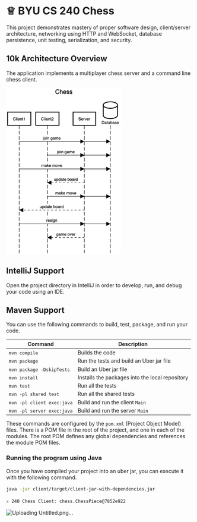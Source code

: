 # ♕ BYU CS 240 Chess

This project demonstrates mastery of proper software design, client/server architecture, networking using HTTP and WebSocket, database persistence, unit testing, serialization, and security.

## 10k Architecture Overview

The application implements a multiplayer chess server and a command line chess client.

[![Sequence Diagram](10k-architecture.png)](https://sequencediagram.org/index.html#initialData=C4S2BsFMAIGEAtIGckCh0AcCGAnUBjEbAO2DnBElIEZVs8RCSzYKrgAmO3AorU6AGVIOAG4jUAEyzAsAIyxIYAERnzFkdKgrFIuaKlaUa0ALQA+ISPE4AXNABWAexDFoAcywBbTcLEizS1VZBSVbbVc9HGgnADNYiN19QzZSDkCrfztHFzdPH1Q-Gwzg9TDEqJj4iuSjdmoMopF7LywAaxgvJ3FC6wCLaFLQyHCdSriEseSm6NMBurT7AFcMaWAYOSdcSRTjTka+7NaO6C6emZK1YdHI-Qma6N6ss3nU4Gpl1ZkNrZwdhfeByy9hwyBA7mIT2KAyGGhuSWi9wuc0sAI49nyMG6ElQQA)

## IntelliJ Support

Open the project directory in IntelliJ in order to develop, run, and debug your code using an IDE.

## Maven Support

You can use the following commands to build, test, package, and run your code.

| Command                    | Description                                     |
| -------------------------- | ----------------------------------------------- |
| `mvn compile`              | Builds the code                                 |
| `mvn package`              | Run the tests and build an Uber jar file        |
| `mvn package -DskipTests`  | Build an Uber jar file                          |
| `mvn install`              | Installs the packages into the local repository |
| `mvn test`                 | Run all the tests                               |
| `mvn -pl shared test`     | Run all the shared tests                        |
| `mvn -pl client exec:java` | Build and run the client `Main`                 |
| `mvn -pl server exec:java` | Build and run the server `Main`                 |

These commands are configured by the `pom.xml` (Project Object Model) files. There is a POM file in the root of the project, and one in each of the modules. The root POM defines any global dependencies and references the module POM files.

### Running the program using Java

Once you have compiled your project into an uber jar, you can execute it with the following command.

```sh
java -jar client/target/client-jar-with-dependencies.jar

♕ 240 Chess Client: chess.ChessPiece@7852e922
```

![Uploading Untitled.png…]([https://sequencediagram.org/index.html#initialData=C4S2BsFMAIGEAtIGckCh0AcCGAnUBjEbAO2DnBElIEZVs8RCSzYKrgAmO3AorU6AGVIOAG4jUAEyzAsAIyxIYAERnzFkdKgrFIuaKlaUa0ALQA+ISPE4AXNABWAexDFoAcywBbTcLEizS1VZBSVbbVc9HGgnADNYiN19QzZSDkCrfztHFzdPH1Q-Gwzg9TDEqJj4iuSjdmoMopF7LywAaxgvJ3FC6wCLaFLQyHCdSriEseSm6NMBurT7AFcMaWAYOSdcSRTjTka+7NaO6C6emZK1YdHI-Qma6N6ss3nU4Gpl1ZkNrZwdhfeByy9hwyBA7mIT2KAyGGhuSWi9wuc0sAI49nyMG6ElQQA](https://sequencediagram.org/index.html#initialData=IYYwLg9gTgBAwgCwKYGcVwDYEskDswBQADsFGFiFifjAMpJQBuDxp5l1YdDjFqrZClWA0AIsDDAAgiBCoUA9sLETgAI2AokBAgHMoEAK5EYAYihIAJvAxJSMYESLYQErBFxmA7gixhtiPKYODQAtAB83EwMAFwwANqiAKIAMkkAKkkAujAA9OKSAEKa2vTRsBFRvHIocSC2pAXqJQAUAJQEZdWoMJVNMjW1MJZItv5SGBgAqlpQTe0E-bLyvZFNGloxyWmZMABUMABiAEoA8gCyMDMMTZ08fCirMEuDcSNjSBMYAOLAALZIeYdF4rPqqDZILapDJJfZHM6XX4A25dB5PEFoN6jJDjSZSQxgBBAxaqAagtbgkpQnawg4nC4wfGE24Yx6hSqompxXCGSZ3Jho9mRLqxGA8vkiiqVQJoYJ4MBxeIAJgADCqsgQ8JYdPojCZTNARLokDBjkhdFgUP5YKYfH4kBqZehsPKnpLFQAFU60dI5XKGWYAHVwAG8AwxcP8kAAaGAkNBeaCWWNIP7ALAYAC+-OYFWF9y5MAsFqtDGuUBa4bmqg6nJ6YMkZMxMBAyBAAGskgAPS3kXC6cuV2aRgHA0nLNDoymbWjQuDpGBVkcm+mXcss8eDXocguoGJVmDQMW8jA5wUUxsToYgCwSJCDqtNMeXrcN5qbACSADlZ8cF0uo1jeMUETKBkxgVN0wwGBv3SU4rlmFFdzZC9pCvOpb3GAkEHSCB2zwIcIyjZ80NfVCIRib9f3-YdAIcbDcPwzxYPgpkiVUEkX1BHcBULYAGLwvAzxqbd83KOJ+MJRihMlUT4GQWUXXwRVVXVGAQxgAAiACAU0mJNM02NNMknDBNwPSDJgbMtR1AxjDMABPUYMAgLwYBSCALU8Uw1AwUB2wIJ05TCMTc09b1fTyLQ0HcXBgxDbTaN0-TDK04DQMsCzNOzWSeO6IYXK8h9EJrYT61QpshmNMBy0KBzy2XQioGXEjKqnSQKNnNJ50XJKVwRBCbg41k5LrIYD0sVRD1gcVTzG9rSPkDC7CwqSzKalrOMWyc3woqikj-XqiIBIDNBApMUzTDMYK-ODBurSQtraoUqgeCSBKYsq2Ty0V6LWz7culBTnRCBUElUnINMS46kCyoyTOk8yUqszVcG1PQ7P1fQkDwdzPKMLhbV8fxAuB4KuB+qBFW2GE-WilBYuDEzoCwAAvNwPDiAAeBGzPCHMGDdZC4kKgnB15pja2QhbKqxD42MRloJbwVqrwWiiad2OkBrYjcuJ2vK3uPCVpZe91jbmnhBZeoKlLB5U1Q1GyMb1MxfMME0Ul7GAkR6In7VJoI7aF8T4m+DI-V0KMmewln2fITmYB5j68H53LQqN7ArVOAAzX2UCVlPcCl3jyueTclpgar84WEbdqpLqkh67WGV9vXtu+jPCyjgEFHms2rapnv+EByJbdBmIHbUqHh5QPSEgS4eP1EeeAEYlQAZgAFiMu1-AaqM4a03z-IP5KDKM4evyjFLMxgLJrLR2zXdMIhDCgZwTTgTCTV97xiYCGTYOlNwo+kjtHSMscoBsw5rgbmytcDhHippK+h9b4CzzK9QsN4VpIF9oXf6eBYyoNHF9GW6Eq44nFkXVWZFy4dSpHQOcNEYbwgZLrYaFcDZdz3EdZqUYyFvllrgJAXh8E6RjFXKM19SF13IlSfah0JHEOkVGG6d026cP1p3LBvCl6iEESAqRAJl4YLkuPeUKlHbqS0votem8t4o2di7eyr8sC4HbDAAAUhAdxPs1H+xJhYkKVRRTxA9FMSKuRh6BmZtA+OsV4FFyQaGTSzhgBOSgHACALkoAWQAOoAAkPyZFyIUFIUg4AAGlUooKjMvex28Ubp10UMAAVr43A+CEFAT8pk7JuSVEmNECXfK5DXiULAL7Oqy8Wj6NoeSeh75IRMO6guFuiIozt2eobbuajJqPX7kY4ewwOKj3kkHCe4NHao21EAA)https://sequencediagram.org/index.html#initialData=IYYwLg9gTgBAwgCwKYGcVwDYEskDswBQADsFGFiFifjAMpJQBuDxp5l1YdDjFqrZClWA0AIsDDAAgiBCoUA9sLETgAI2AokBAgHMoEAK5EYAYihIAJvAxJSMYESLYQErBFxmA7gixhtiPKYODQAtAB83EwMAFwwANqiAKIAMkkAKkkAujAA9OKSAEKa2vTRsBFRvHIocSC2pAXqJQAUAJQEZdWoMJVNMjW1MJZItv5SGBgAqlpQTe0E-bLyvZFNGloxyWmZMABUMABiAEoA8gCyMDMMTZ08fCirMEuDcSNjSBMYAOLAALZIeYdF4rPqqDZILapDJJfZHM6XX4A25dB5PEFoN6jJDjSZSQxgBBAxaqAagtbgkpQnawg4nC4wfGE24Yx6hSqompxXCGSZ3Jho9mRLqxGA8vkiiqVQJoYJ4MBxeIAJgADCqsgQ8JYdPojCZTNARLokDBjkhdFgUP5YKYfH4kBqZehsPKnpLFQAFU60dI5XKGWYAHVwAG8AwxcP8kAAaGAkNBeaCWWNIP7ALAYAC+-OYFWF9y5MAsFqtDGuUBa4bmqg6nJ6YMkZMxMBAyBAAGskgAPS3kXC6cuV2aRgHA0nLNDoymbWjQuDpGBVkcm+mXcss8eDXocguoGJVmDQMW8jA5wUUxsToYgCwSJCDqtNMeXrcN5qbACSADlZ8cF0uo1jeMUETKBkxgVN0wwGBv3SU4rlmFFdzZC9pCvOpb3GAkEHSCB2zwIcIyjZ80NfVCIRib9f3-YdAIcbDcPwzxYPgpkiVUEkX1BHcBULYAGLwvAzxqbd83KOJ+MJRihMlUT4GQWUXXwRVVXVGAQxgAAiACAU0mJNM02NNMknDBNwPSDJgbMtR1AxjDMABPUYMAgLwYBSCALU8Uw1AwUB2wIJ05TCMTc09b1fTyLQ0HcXBgxDbTaN0-TDK04DQMsCzNOzWSeO6IYXK8h9EJrYT61QpshmNMBy0KBzy2XQioGXEjKqnSQKNnNJ50XJKVwRBCbg41k5LrIYD0sVRD1gcVTzG9rSPkDC7CwqSzKalrOMWyc3woqikj-XqiIBIDNBApMUzTDMYK-ODBurSQtraoUqgeCSBKYsq2Ty0V6LWz7culBTnRCBUElUnINMS46kCyoyTOk8yUqszVcG1PQ7P1fQkDwdzPKMLhbV8fxAuB4KuB+qBFW2GE-WilBYuDEzoCwAAvNwPDiAAeBGzPCHMGDdZC4kKgnB15pja2QhbKqxD42MRloJbwVqrwWiiad2OkBrYjcuJ2vK3uPCVpZe91jbmnhBZeoKlLB5U1Q1GyMb1MxfMME0Ul7GAkR6In7VJoI7aF8T4m+DI-V0KMmewln2fITmYB5j68H53LQqN7ArVOAAzX2UCVlPcCl3jyueTclpgar84WEbdqpLqkh67WGV9vXtu+jPCyjgEFHms2rapnv+EByJbdBmIHbUqHh5QPSEgS4eP1EeeAEYlQAZgAFiMu1-AaqM4a03z-IP5KDKM4evyjFLMxgLJrLR2zXdMIhDCgZwTTgTCTV97xiYCGTYOlNwo+kjtHSMscoBsw5rgbmytcDhHippK+h9b4CzzK9QsN4VpIF9oXf6eBYyoNHF9GW6Eq44nFkXVWZFy4dSpHQOcNEYbwgZLrYaFcDZdz3EdZqUYyFvllrgJAXh8E6RjFXKM19SF13IlSfah0JHEOkVGG6d026cP1p3LBvCl6iEESAqRAJl4YLkuPeUKlHbqS0votem8t4o2di7eyr8sC4HbDAAAUhAdxPs1H+xJhYkKVRRTxA9FMSKuRh6BmZtA+OsV4FFyQaGTSzhgBOSgHACALkoAWQAOoAAkPyZFyIUFIUg4AAGlUooKjMvex28Ubp10UMAAVr43A+CEFAT8pk7JuSVEmNECXfK5DXiULAL7Oqy8Wj6NoeSeh75IRMO6guFuiIozt2eobbuajJqPX7kY4ewwOKj3kkHCe4NHao21EAA)
